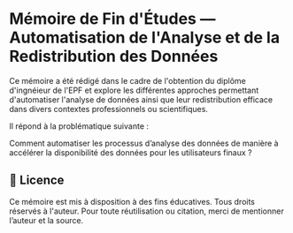 # Mémoire de Fin d'Études — Automatisation de l'Analyse et de la Redistribution des Données

Ce mémoire a été rédigé dans le cadre de l'obtention du diplôme d'ingnéieur de l'EPF et explore les différentes approches permettant d'automatiser l'analyse de données ainsi que leur redistribution efficace dans divers contextes professionnels ou scientifiques.

Il répond à la problématique suivante :

Comment automatiser les processus d’analyse des données de manière à accélérer la disponibilité des données pour les utilisateurs finaux ?

## 📜 Licence

Ce mémoire est mis à disposition à des fins éducatives. Tous droits réservés à l'auteur. Pour toute réutilisation ou citation, merci de mentionner l’auteur et la source.
